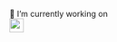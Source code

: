 
🔭 I’m currently working on <br>
<a href="https://html.com/"><img src="https://icons-for-free.com/iconfiles/png/512/icon++html+icon-1320194800994962643.png" width="25" height="25"></a>
